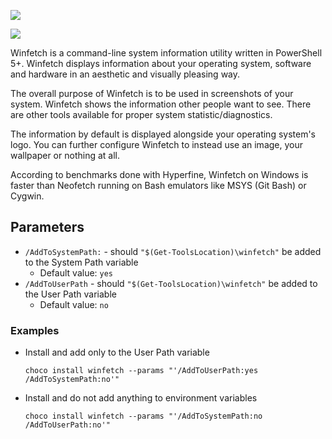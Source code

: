 ![](https://cdn.jsdelivr.net/gh/jakublevy/chocopkgs/winfetch/logo.png)

![](https://cdn.jsdelivr.net/gh/jakublevy/chocopkgs/winfetch/preview.png)

Winfetch is a command-line system information utility written in PowerShell 5+. Winfetch displays information about your operating system, software and hardware in an aesthetic and visually pleasing way.

The overall purpose of Winfetch is to be used in screenshots of your system. Winfetch shows the information other people want to see. There are other tools available for proper system statistic/diagnostics.

The information by default is displayed alongside your operating system's logo. You can further configure Winfetch to instead use an image, your wallpaper or nothing at all.

According to benchmarks done with Hyperfine, Winfetch on Windows is faster than Neofetch running on Bash emulators like MSYS (Git Bash) or Cygwin.

## Parameters
* `/AddToSystemPath:` - should `"$(Get-ToolsLocation)\winfetch"` be added to the System Path variable
    - Default value: `yes`
* `/AddToUserPath` - should `"$(Get-ToolsLocation)\winfetch"` be added to the User Path variable
    - Default value: `no`

### Examples
* Install and add only to the User Path variable
    ```
    choco install winfetch --params "'/AddToUserPath:yes /AddToSystemPath:no'"
    ```
* Install and do not add anything to environment variables
    ```
    choco install winfetch --params "'/AddToSystemPath:no /AddToUserPath:no'"
    ```